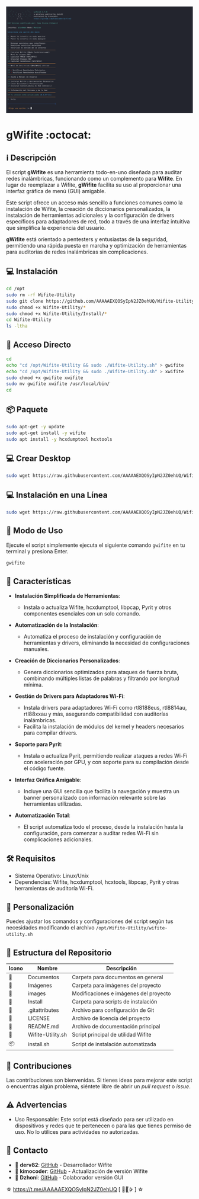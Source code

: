 ﻿![logo](https://github.com/AAAAAEXQOSyIpN2JZ0ehUQ/Wifite-Utility/blob/main/Imagenes/Wifite-Utility.png)

# gWifite :octocat: 
## :information_source: Descripción

El script **gWifite** es una herramienta todo-en-uno diseñada para auditar redes inalámbricas, funcionando como un complemento para **Wifite**. En lugar de reemplazar a Wifite, **gWifite** facilita su uso al proporcionar una interfaz gráfica de menú (GUI) amigable.

Este script ofrece un acceso más sencillo a funciones comunes como la instalación de Wifite, la creación de diccionarios personalizados, la instalación de herramientas adicionales y la configuración de drivers específicos para adaptadores de red, todo a través de una interfaz intuitiva que simplifica la experiencia del usuario.

**gWifite** está orientado a pentesters y entusiastas de la seguridad, permitiendo una rápida puesta en marcha y optimización de herramientas para auditorías de redes inalámbricas sin complicaciones.

## :computer: Instalación
```bash
cd /opt
sudo rm -rf Wifite-Utility
sudo git clone https://github.com/AAAAAEXQOSyIpN2JZ0ehUQ/Wifite-Utility.git
sudo chmod +x Wifite-Utility/*
sudo chmod +x Wifite-Utility/Install/* 
cd Wifite-Utility
ls -ltha
```

## :key: Acceso Directo
```bash
cd
echo "cd /opt/Wifite-Utility && sudo ./Wifite-Utility.sh" > gwifite
echo "cd /opt/Wifite-Utility && sudo ./Wifite-Utility.sh" > xwifite
sudo chmod +x gwifite xwifite
sudo mv gwifite xwifite /usr/local/bin/
cd
```

## :package: Paquete
```bash
sudo apt-get -y update
sudo apt-get install -y wifite
sudo apt install -y hcxdumptool hcxtools
```

## :computer: Crear Desktop
```bash
sudo wget https://raw.githubusercontent.com/AAAAAEXQOSyIpN2JZ0ehUQ/Wifite-Utility/refs/heads/main/Install/crear_guiwifite_desktop.sh -O - | sudo bash && sudo rm -rf wget-log*
```

## :computer: Instalación en una Línea
```bash
sudo wget https://raw.githubusercontent.com/AAAAAEXQOSyIpN2JZ0ehUQ/Wifite-Utility/main/install.sh -O - | sudo bash && sudo rm -rf wget-log*
```

## :rocket: Modo de Uso

Ejecute el script simplemente ejecuta el siguiente comando `gwifite`  en tu terminal y presiona Enter.

```bash
gwifite
```

## :star2: Características 

- **Instalación Simplificada de Herramientas**:  
  - Instala o actualiza Wifite, hcxdumptool, libpcap, Pyrit y otros componentes esenciales con un solo comando.

- **Automatización de la Instalación**:  
  - Automatiza el proceso de instalación y configuración de herramientas y drivers, eliminando la necesidad de configuraciones manuales.

- **Creación de Diccionarios Personalizados**:  
  - Genera diccionarios optimizados para ataques de fuerza bruta, combinando múltiples listas de palabras y filtrando por longitud mínima.

- **Gestión de Drivers para Adaptadores Wi-Fi**:  
  - Instala drivers para adaptadores Wi-Fi como rtl8188eus, rtl8814au, rtl88xxau y más, asegurando compatibilidad con auditorías inalámbricas.
  - Facilita la instalación de módulos del kernel y headers necesarios para compilar drivers.

- **Soporte para Pyrit**:  
  - Instala o actualiza Pyrit, permitiendo realizar ataques a redes Wi-Fi con aceleración por GPU, y con soporte para su compilación desde el código fuente.

- **Interfaz Gráfica Amigable**:  
  - Incluye una GUI sencilla que facilita la navegación y muestra un banner personalizado con información relevante sobre las herramientas utilizadas.

- **Automatización Total**:  
  - El script automatiza todo el proceso, desde la instalación hasta la configuración, para comenzar a auditar redes Wi-Fi sin complicaciones adicionales.

## :hammer_and_wrench: Requisitos 

- Sistema Operativo: Linux/Unix
- Dependencias: Wifite, hcxdumptool, hcxtools, libpcap, Pyrit y otras herramientas de auditoría Wi-Fi.

## :memo: Personalización

Puedes ajustar los comandos y configuraciones del script según tus necesidades modificando el archivo `/opt/Wifite-Utility/wifite-utility.sh`

## :open_file_folder: Estructura del Repositorio

| Icono            | Nombre              | Descripción                               |
|------------------|---------------------|-------------------------------------------|
| :file_folder:    | Documentos          | Carpeta para documentos en general        |
| :file_folder:    | Imágenes            | Carpeta para imágenes del proyecto        |
| :file_folder:    | images              | Modificaciones e imágenes del proyecto    |
| :file_folder:    | Install             | Carpeta para scripts de instalación       |
| :page_facing_up: | .gitattributes      | Archivo para configuración de Git         |
| :page_facing_up: | LICENSE             | Archivo de licencia del proyecto          |
| :book:           | README.md           | Archivo de documentación principal        |
| :page_facing_up: | Wifite-Utility.sh   | Script principal de utilidad Wifite       |
| :package:        | install.sh          | Script de instalación automatizada        |

## :star2: Contribuciones

Las contribuciones son bienvenidas. Si tienes ideas para mejorar este script o encuentras algún problema, siéntete libre de abrir un *pull request* o *issue*.

## :warning: Advertencias

- Uso Responsable: Este script está diseñado para ser utilizado en dispositivos y redes que te pertenecen o para las que tienes permiso de uso. No lo utilices para actividades no autorizadas.

## :email: Contacto 
* :busts_in_silhouette: **derv82**: [GitHub](https://github.com/derv82/wifite) - Desarrollador  Wifite
* :busts_in_silhouette: **kimocoder**: [GitHub](https://github.com/kimocoder/wifite2) - Actualización de versión Wifite
* :busts_in_silhouette: **Dzhoni**: [GitHub](https://github.com/AAAAAEXQOSyIpN2JZ0ehUQ/Wifite-Utility) - Colaborador versión GUI

☆ https://t.me/AAAAAEXQOSyIpN2JZ0ehUQ [  ⃘⃤꙰✰ ] ☆
